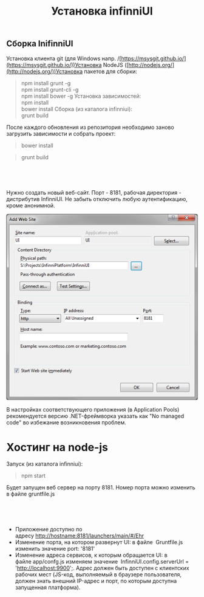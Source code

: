 ﻿---
layout: default
title: Установка infinniUI
position: 
categories: 
tags: 
---

## Сборка InifinniUI

Установка клиента git (для Windows напр. /[https://msysgit.github.io/](https://msysgit.github.io/))Установка NodeJS ([http://nodejs.org/](http://nodejs.org/))Установка пакетов для сборки:  
>npm install grunt -g  
>npm install grunt-cli -g  
>npm install bower -g Установка зависимостей:  
>npm install  
>bower install Сборка (из каталога infinniui):  
>grunt build   
  
После каждого обновления из репозитория необходимо заново загрузить зависимости и собрать проект:

>bower install

>grunt build

 

 

Нужно создать новый веб-сайт. Порт - 8181, рабочая директория - дистрибутив InfinniUI. Не забыть отключить любую аутентификацию, кроме анонимной.

![](iis.png)

В настройках соответствующего приложения (в Application Pools) рекомендуется версию .NET-фреймворка указать как "No managed code" во избежание возникновения проблем.

# Хостинг на node-js

Запуск (из каталога infinniui):  
>npm start  
  
Будет запущен веб сервер на порту 8181. Номер порта можно изменить в файле gruntfile.js

 

 

* Приложение доступно по адресу [http://hostname:8181/launchers/main/#/Ehr](http://127.0.0.1:8181/launchers/main/#/Ehr)
* Изменение порта, на котором развернут UI: в файле  Gruntfile.js изменить значение port: '8181'
* Изменение адреса сервисов, к которым обращается UI: в файле app/confg.js изменяем значение  InfinniUI.config.serverUrl = '[http://localhost:9900](http://ic:9900)';. Адрес должен быть доступен с клиентских рабочих мест (JS-код, выполняемый в браузере пользователя, должен знать внешний IP-адрес и порт, по которым доступна запущенная платформа).

 

